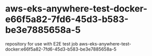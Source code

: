 # aws-eks-anywhere-test-docker-e66f5a82-7fd6-45d3-b583-be3e7885658a-5
repository for use with E2E test job aws-eks-anywhere-test-docker:e66f5a82-7fd6-45d3-b583-be3e7885658a-5

